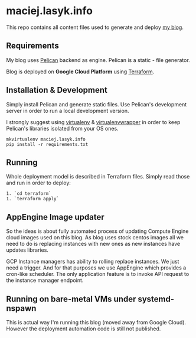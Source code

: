 # maciej.lasyk.info #

This repo contains all content files used to generate and deploy 
[my blog](http://maciej.lasyk.info).

## Requirements ##

My blog uses [Pelican](http://blog.getpelican.com/) backend as engine. Pelican 
is a static - file generator.

Blog is deployed on **Google Cloud Platform** using [Terraform](https://www.terraform.io).

## Installation & Development ##

Simply install Pelican and generate static files. Use Pelican's development
server in order to run a local development version.

I strongly suggest using [virtualenv](https://virtualenv.pypa.io/en/stable/) &
[virtualenvwrapper](https://virtualenvwrapper.readthedocs.io/en/latest/) in 
order to keep Pelican's libraries isolated from your OS ones.

```
mkvirtualenv maciej.lasyk.info
pip install -r requirements.txt
```

## Running ##

Whole deployment model is described in Terraform files. Simply read those
and run in order to deploy:

    1. `cd terraform`
    1. `terraform apply`
    
## AppEngine Image updater ##

So the ideas is about fully automated process of updating Compute Engine cloud 
images used on this blog. As blog uses stock centos images all we need to do is
replacing instances with new ones as new instances have updates libraries.

GCP Instance managers has ability to rolling replace instances. We just need a 
trigger. And for that purposes we use AppEngine which provides a cron-like 
scheduler. The only application feature is to invoke API request to the 
instance manager endpoint. 

## Running on bare-metal VMs under systemd-nspawn

This is actual way I'm running this blog (moved away from Google Cloud). 
However the deployment automation code is still not published.